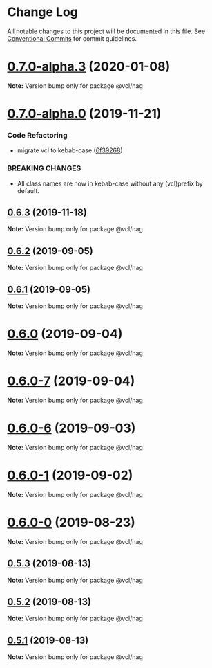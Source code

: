 # Change Log

All notable changes to this project will be documented in this file.
See [Conventional Commits](https://conventionalcommits.org) for commit guidelines.

# [0.7.0-alpha.3](https://github.com/vcl/nag/compare/v0.7.0-alpha.0...v0.7.0-alpha.3) (2020-01-08)

**Note:** Version bump only for package @vcl/nag





# [0.7.0-alpha.0](https://github.com/vcl/nag/compare/v0.6.2...v0.7.0-alpha.0) (2019-11-21)


### Code Refactoring

* migrate vcl to kebab-case ([6f39268](https://github.com/vcl/nag/commit/6f39268fe95b3f48d44da527e7e283e97eca04cd))


### BREAKING CHANGES

* All class names are now in kebab-case without any (vcl)prefix by default.





## [0.6.3](https://github.com/vcl/nag/compare/v0.6.2...v0.6.3) (2019-11-18)

**Note:** Version bump only for package @vcl/nag





## [0.6.2](https://github.com/vcl/nag/compare/v0.6.1...v0.6.2) (2019-09-05)

**Note:** Version bump only for package @vcl/nag





## [0.6.1](https://github.com/vcl/nag/compare/v0.6.0...v0.6.1) (2019-09-05)

**Note:** Version bump only for package @vcl/nag





# [0.6.0](https://github.com/vcl/nag/compare/v0.6.0-7...v0.6.0) (2019-09-04)

**Note:** Version bump only for package @vcl/nag





# [0.6.0-7](https://github.com/vcl/nag/compare/v0.6.0-5...v0.6.0-7) (2019-09-04)

**Note:** Version bump only for package @vcl/nag





# [0.6.0-6](https://github.com/vcl/nag/compare/v0.6.0-5...v0.6.0-6) (2019-09-03)

**Note:** Version bump only for package @vcl/nag





# [0.6.0-1](https://github.com/vcl/nag/compare/v0.6.0-0...v0.6.0-1) (2019-09-02)

**Note:** Version bump only for package @vcl/nag





# [0.6.0-0](https://github.com/vcl/nag/compare/v0.5.4...v0.6.0-0) (2019-08-23)

**Note:** Version bump only for package @vcl/nag





## [0.5.3](https://github.com/vcl/nag/compare/v0.5.1...v0.5.3) (2019-08-13)

**Note:** Version bump only for package @vcl/nag





## [0.5.2](https://github.com/vcl/nag/compare/v0.5.1...v0.5.2) (2019-08-13)

**Note:** Version bump only for package @vcl/nag





## [0.5.1](https://github.com/vcl/nag/compare/v0.5.0...v0.5.1) (2019-08-13)

**Note:** Version bump only for package @vcl/nag
